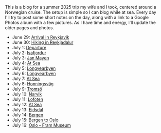 This is a blog for a summer 2025 trip my wife and I took, centered around a
Norwegian cruise. The setup is simple so I can blog while at sea. Every day
I'll try to post some short notes on the day, along with a link to a Google
Photos album with a few pictures. As I have time and energy, I'll update the
older pages and photos.

* June 29: [Arrival in Reykjavik](2025-06-29-arrival-in-reykjavik/)
* June 30: [Hiking in Reykjadalur](2025-06-30-reykjadalur-and-djupagilsfoss/)
* July 1: [Departure](2025-07-01-departure/)
* July 2: [Isafjordur](2025-07-02-isafjordur/)
* July 3: [Jan Mayen](2025-07-03-jan-mayen/)
* July 4: [At Sea](2025-07-04-at-sea/)
* July 5: [Longyearbyen](2025-07-05-longyearbyen/)
* July 6: [Longyearbyen](2025-07-06-longyearbyen/)
* July 7: [At Sea](2025-07-07-at-sea/)
* July 8: [Honningsväg](2025-07-08-honningsvag/)
* July 9: [Tromsö](2025-07-09-tromso/)
* July 10: [Narvik](2025-07-10-narvik/)
* July 11: [Lofoten](2025-07-11-lofoten/)
* July 12: [At Sea](2025-07-12-at-sea/)
* July 13: [Eidsdal](2025-07-13-eidsdal/)
* July 14: [Bergen](2025-07-14-bergen/)
* July 15: [Bergen to Oslo](2025-07-15-bergen-oslo/)
* July 16: [Oslo - Fram Museum](2025-07-16-oslo-fram/)
